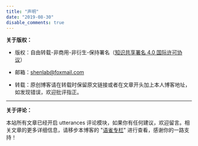 ```yaml
---
title: "声明"
date: "2019-08-30"
disable_comments: true
---
```


**关于版权：**

- 版权：自由转载-非商用-非衍生-保持署名（[知识共享署名 4.0 国际许可协议](https://creativecommons.org/licenses/by-nc-sa/4.0/)）

- 邮箱：[shenlab@foxmail.com](https://mail.qq.com/cgi-bin/qm_share?t=qm_mailme&email=shenlab@foxmail.com)

- 转载：原创博客请在转载时保留原文链接或者在文章开头加上本人博客地址，如发现错误，欢迎批评指正。

***

**关于评论：**

本站所有文章已经开启 utterances 评论模块，如果你有任何建议，欢迎留言。相关文章的更多详细信息，请移步本博客的 "[语雀专栏](https://www.yuque.com/shenweiyan)" 进行查看，感谢你的一路支持！

